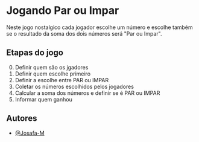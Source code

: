 
# Jogando Par ou Impar

Neste jogo nostalgico cada jogador escolhe um número e escolhe também se o resultado da soma dos dois números será "Par ou Impar".



## Etapas do jogo

0. Definir quem são os jgadores
1. Definir quem escolhe primeiro
2. Definir a escolhe entre PAR ou IMPAR
3. Coletar os números escolhidos pelos jogadores
4. Calcular a soma dos números e definir se é PAR ou IMPAR
5. Informar quem ganhou

## Autores

- [@Josafa-M](https://www.github.com/Josafa-M)


